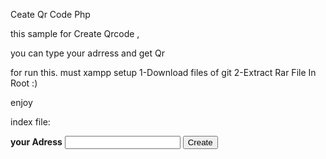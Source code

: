 Ceate Qr Code Php

this sample for Create Qrcode ,

you can type your adrress and get Qr

for run this. must   xampp  setup
1-Download files of git
2-Extract Rar File In Root :)



enjoy

index file:

<?php include 'qr.php';?>
<!doctype html>
<img lang="en">
<head>
	<meta charset="UTF-8">
	<meta name="viewport"
     content="width=device-width, user-scalable=no, initial-scale=1.0, maximum-scale=1.0, minimum-scale=1.0">
	<meta http-equiv="X-UA-Compatible" content="ie=edge">
	<title>QR Code</title>
</head>
<form method="post" action="qr.php">
	<strong>your Adress</strong>
<input type="textarea" name="Adress">
<input type="submit" onclick="Accept()" value="Create" ></input>
</form>
</body>
<script>
	function  Accept() {
	    alert("OK Your Code Generated.");
    }
</script>
</html>

